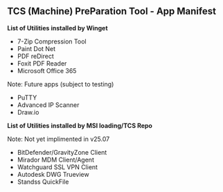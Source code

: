 ## TCS (Machine) PreParation Tool - App Manifest ##

**List of Utilities installed by Winget**

+ 7-Zip Compression Tool
+ Paint Dot Net
+ PDF reDirect
+ Foxit PDF Reader
+ Microsoft Office 365

Note: Future apps (subject to testing)
+ PuTTY
+ Advanced IP Scanner
+ Draw.io

**List of Utilities installed by MSI loading/TCS Repo**

Note: Not yet implimented in v25.07
+ BitDefender/GravityZone Client
+ Mirador MDM Client/Agent
+ Watchguard SSL VPN Client
+ Autodesk DWG Trueview
+ Standss QuickFile
